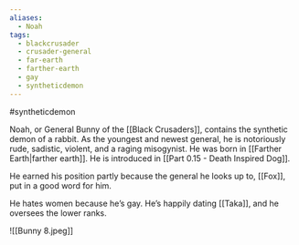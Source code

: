 ```yaml
---
aliases:
  - Noah
tags:
  - blackcrusader
  - crusader-general
  - far-earth
  - farther-earth
  - gay
  - syntheticdemon
---
```

#syntheticdemon

Noah, or General Bunny of the [[Black Crusaders]], contains the synthetic demon of a rabbit. As the youngest and newest general, he is notoriously rude, sadistic, violent, and a raging misogynist. He was born in [[Farther Earth|farther earth]]. He is introduced in [[Part 0.15 - Death Inspired Dog]].

He earned his position partly because the general he looks up to, [[Fox]], put in a good word for him.

He hates women because he’s gay. He’s happily dating [[Taka]], and he oversees the lower ranks.

![[Bunny 8.jpeg]]
